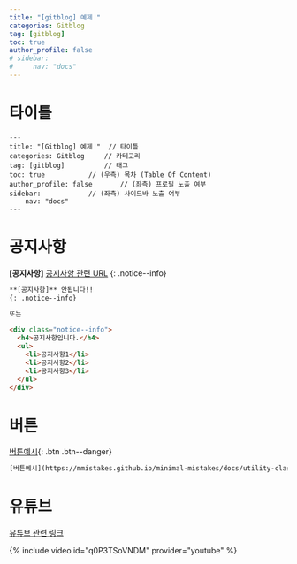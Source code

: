 ```yaml
---
title: "[gitblog] 예제 "
categories: Gitblog
tag: [gitblog]
toc: true
author_profile: false
# sidebar:
#     nav: "docs"
---
```

# 타이틀

```
---
title: "[Gitblog] 예제 "	// 타이틀 
categories: Gitblog		// 카테고리
tag: [gitblog]			// 태그
toc: true			// (우측) 목차 (Table Of Content)
author_profile: false		// (좌측) 프로필 노출 여부
sidebar:			// (좌측) 사이드바 노출 여부
    nav: "docs"
---
```

# 공지사항

**[공지사항]** [공지사항 관련 URL](https://mmistakes.github.io/minimal-mistakes/docs/utility-classes/#notices)
{: .notice--info}

```html
**[공지사항]** 안됩니다!!
{: .notice--info}

또는 

<div class="notice--info">
  <h4>공지사항입니다.</h4>
  <ul>
    <li>공지사항1</li>
    <li>공지사항2</li>
    <li>공지사항3</li>
  </ul>
</div>
```

# 버튼

[버튼예시](https://mmistakes.github.io/minimal-mistakes/docs/utility-classes/#buttons){: .btn .btn--danger}

```html
[버튼예시](https://mmistakes.github.io/minimal-mistakes/docs/utility-classes/#buttons){: .btn .btn--danger}
```

# 유튜브

[유튜브 관련 링크](https://mmistakes.github.io/minimal-mistakes/docs/helpers/#responsive-video-embed)

{% include video id="q0P3TSoVNDM" provider="youtube" %}
